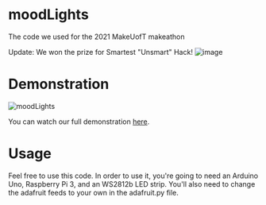 # moodLights
The code we used for the 2021 MakeUofT makeathon

Update: We won the prize for Smartest "Unsmart" Hack!
![image](https://user-images.githubusercontent.com/15898988/109407311-dd77f100-794d-11eb-93db-0c88abfe31d4.png)

# Demonstration
![moodLights](https://github.com/MrBoogle/moodLights/blob/main/moodLights.gif)

You can watch our full demonstration [here](https://youtu.be/MuVjlvfe61I).
# Usage
Feel free to use this code. In order to use it, you're going to need an Arduino Uno, Raspberry Pi 3, and an WS2812b LED strip. You'll also need to change the adafruit feeds to your own in the adafruit.py file.
